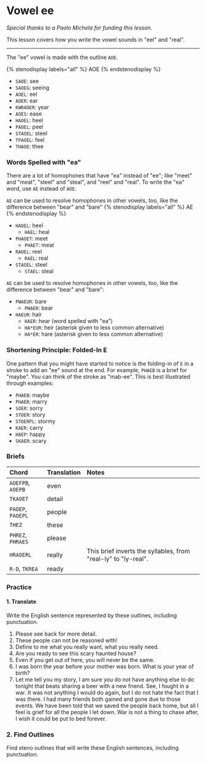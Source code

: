 # Vowel ee

_Special thanks to a Paolo Michela for funding this lesson._

This lesson covers how you write the vowel sounds in "eel" and "real".

---------

The "ee" vowel is made with the outline `AOE`.

{% stenodisplay labels="all" %}
AOE
{% endstenodisplay %}

* `SAOE`: see
* `SAOEG`: seeing
* `AOEL`: eel
* `AOER`: ear
* `KWRAOER`: year
* `AOES`: ease
* `HAOEL`: heel
* `PAOEL`: peel
* `STAOEL`: steel
* `TPAOEL`: feel
* `THAOE`: thee

### Words Spelled with "ea"

There are a lot of homophones that have "ea" instead of "ee"; like "meet" and "meat", "steel" and "steal", and "reel" and "real". To write the "ea" word, use `AE` instead of `AOE`.

`AE` can be used to resolve homophones in other vowels, too, like the difference between "bear" and "bare"
{% stenodisplay labels="all" %}
AE
{% endstenodisplay %}

* `HAOEL`: heel
  - `HAEL`: heal
* `PHAOET`: meet
  - `PHAET`: meat
* `RAOEL`: reel
  - `RAEL`: real
* `STAOEL`: steel
  - `STAEL`: steal

`AE` can be used to resolve homophones in other vowels, too, like the difference between "bear" and "bare":

- `PWAEUR`: bare
  - `PWAER`: bear
- `HAEUR`: hair
  - `HAER`: hear (word spelled with "ea")
  - `HA*EUR`: heir (asterisk given to less common alternative)
  - `HA*ER`: hare (asterisk given to less common alternative)

### Shortening Principle: Folded-In E

One pattern that you might have started to notice is the folding-in of `E` in a stroke to add an
"ee" sound at the end. For example, `PHAEB` is a brief for "maybe". You can think of the stroke as "mab-ee".
This is best illustrated through examples:

- `PHAEB`: maybe
- `PHAER`: marry
- `SOER`: sorry
- `STOER`: story
- `STOERPL`: stormy
- `KAER`: carry
- `HAEP`: happy
- `SKAER`: scary

### Briefs

|       Chord       | Translation |                             Notes                              |
| :---------------- | :---------- | :------------------------------------------------------------- |
| `AOEFPB`, `AOEPB` | even        |                                                                |
| `TKAOET`          | detail      |                                                                |
| `PAOEP`, `PAOEPL` | people      |                                                                |
| `THEZ`            | these       |                                                                |
| `PHREZ`, `PHRAES` | please      |                                                                |
| `HRAOERL`         | really      | This brief inverts the syllables, from "real-ly" to "ly-real". |
| `R-D`, `TKREA`    | ready       |                                                                |

### Practice

#### 1. Translate

Write the English sentence represented by these outlines, including punctuation.

1. Please see back for more detail.
1. These people can not be reasoned with!
1. Define to me what you really want, what you really need.
1. Are you ready to see this scary haunted house?
1. Even if you get out of here, you will never be the same.
1. I was born the year before your mother was born. What is your year of birth?
1. Let me tell you my story, I am sure you do not have anything else to do tonight that beats sharing a beer with a new friend. See, I fought in a war. It was not anything I would do again, but I do not hate the fact that I was there. I had many friends both gained and gone due to those events. We have been told that we saved the people back home, but all I feel is grief for all the people I let down. War is not a thing to chase after, I wish it could be put to bed forever.

### 2. Find Outlines

Find steno outlines that will write these English sentences, including punctuation.
